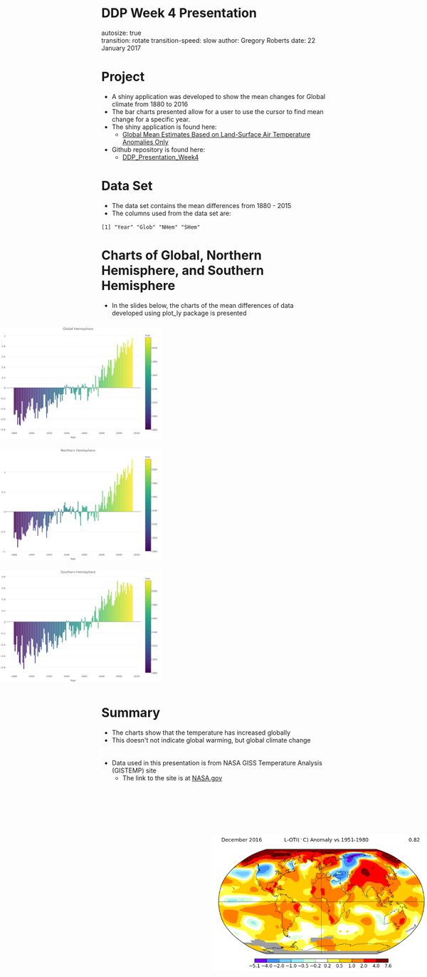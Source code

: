 <style>
.footer {
    color: black;
    background: #E8E8E8;
    position: fixed;
    top: 90%;
    text-align:center;
    width:100%;
}
.midcenter {
    position: fixed;
    top: 50%;
    left: 50%;
}
.small-code pre code {
  font-size: 1em;
}

.reveal h3 {
  word-wrap: normal;
  -moz-hyphens: none;
}
.reveal h1 {
  word-wrap: normal;
  -moz-hyphens: none;
}
</style>

DDP Week 4 Presentation
========================================================
autosize: true  
transition: rotate
transition-speed: slow
author: Gregory Roberts
date: 22 January 2017
<div class="midcenter"><div style="margin-left:-0px;margin-top:-50px;"><img style="margin:0px; background-color:transparent; border:0px; box-shadow:none;" src="images/globe.png"></img></div></div>

Project
========================================================
- A shiny application was developed to show the mean changes for Global climate from 1880 to 2016
- The bar charts presented allow for a user to use the cursor to find mean change for a specific year.
- The shiny application is found here:
  + <a href="https://robertsg62.shinyapps.io/ddp_project4/">Global Mean Estimates Based on Land-Surface Air Temperature Anomalies Only</a>
- Github repository is found here:
  + <a href="https://github.com/robertsg62/DDP_Presentation_Week4">DDP_Presentation_Week4</a> 

Data Set
========================================================
- The data set contains the mean differences from 1880 - 2015
- The columns used from the data set are:

```
[1] "Year" "Glob" "NHem" "SHem"
```

Charts of Global, Northern Hemisphere, and Southern Hemisphere
========================================================
- In the slides below, the charts of the mean differences of data developed using plot_ly package is presented 

<div style="margin-left:-250px;margin-top:0px;">
  <img style="margin:10px; width="250px"; height="250px"; background-color:transparent; border:0px; box-shadow:none;" src="DDP_RPresentation-figure/global.png"></img>
  <img style="margin:10px; width="250px"; height="250px"; background-color:transparent; border:0px; box-shadow:none;" src="DDP_RPresentation-figure/nhem.png"></img>
  <img style="margin:10px; width="250px"; height="250px" background-color:transparent; border:0px; box-shadow:none;" src="DDP_RPresentation-figure/shem.png"></img>
</div>

Summary
========================================================
- The charts show that the temperature has increased globally
- This doesn't not indicate global warming, but global climate change
<br/><br/><br/>
- Data used in this presentation is from NASA GISS Temperature Analysis (GISTEMP) site
  + The link to the site is at <a href="https://data.giss.nasa.gov/gistemp/">NASA.gov</a>
